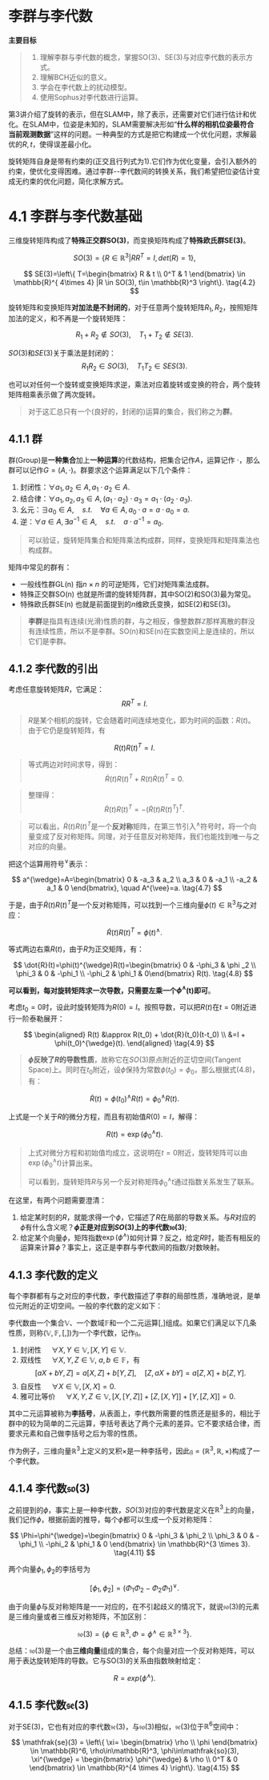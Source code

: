 # 李群与李代数

<B>主要目标</B>

> 1. 理解李群与李代数的概念，掌握SO(3)、SE(3)与对应李代数的表示方式。
> 2. 理解BCH近似的意义。
> 3. 学会在李代数上的扰动模型。
> 4. 使用Sophus对李代数进行运算。

第3讲介绍了旋转的表示，但在SLAM中，除了表示，还需要对它们进行估计和优化。在SLAM中，位姿是未知的，SLAM需要解决形如“<B>什么样的相机位姿最符合当前观测数据</B>”这样的问题。一种典型的方式是把它构建成一个优化问题，求解最优的$R,t$，使得误差最小化。

旋转矩阵自身是带有约束的(正交且行列式为1).它们作为优化变量，会引入额外的约束，使优化变得困难。通过李群--李代数间的转换关系，我们希望把位姿估计变成无约束的优化问题，简化求解方式。

# 4.1 李群与李代数基础

三维旋转矩阵构成了<B>特殊正交群SO(3)</B>，而变换矩阵构成了<B>特殊欧氏群SE(3)</B>。

$$
SO(3)=\{R\in \mathbb{R}^3 | RR^T=I, det(R) = 1 \}, \tag{4.1}
$$

$$
SE(3)=\left\{ T=\begin{bmatrix} R & t \\ 0^T & 1 \end{bmatrix} \in \mathbb{R}^{ 4\times 4} |R \in SO(3), t\in \mathbb{R}^3 \right\}. \tag{4.2}
$$

旋转矩阵和变换矩阵<B>对加法是不封闭的</B>，对于任意两个旋转矩阵$R_1,R_2$，按照矩阵加法的定义，和不再是一个旋转矩阵：

$$
R_1 + R_2 \notin SO(3), \quad T_1 + T_2 \notin SE(3). \tag{4.3}
$$

$SO(3)$和$SE(3)$关于乘法是封闭的：
$$
R_1 R_2 \in SO(3), \quad T_1 T_2 \in SES(3). \tag{4.4}
$$

也可以对任何一个旋转或变换矩阵求逆，乘法对应着旋转或变换的符合，两个旋转矩阵相乘表示做了两次旋转。

> 对于这汇总只有一个(良好的，封闭的)运算的集合，我们称之为<B>群</B>。

## 4.1.1 群

群(Group)是<B>一种集合</B>加上<B>一种运算</B>的代数结构，把集合记作$A$，运算记作$\ \cdot$，那么群可以记作$G=(A,\cdot)$。群要求这个运算满足以下几个条件：

1. 封闭性：$\forall a_1,a_2 \in A, a_1 \cdot a_2 \in A$.
2. 结合律：$\forall a_1, a_2, a_3 \in A, (a_1 \cdot a_2) \cdot a_3 = a_1 \cdot (a_2 \cdot a_3)$.
3. 幺元：$\exists a_0 \in A, \quad s.t. \quad \forall a \in A, a_0 \cdot a = a \cdot a_0 = a$.
4. 逆：$\forall a \in A, \exists a^{-1} \in A, \quad s.t. \quad a\cdot a^{-1} = a_0$.

> 可以验证，旋转矩阵集合和矩阵乘法构成群，同样，变换矩阵和矩阵乘法也构成群。

矩阵中常见的群有：

- 一般线性群GL(n) 指$n \times n$ 的可逆矩阵，它们对矩阵乘法成群。
- 特殊正交群SO(n) 也就是所谓的旋转矩阵群，其中SO(2)和SO(3)最为常见。
- 特殊欧氏群SE(n) 也就是前面提到的$n$维欧氏变换，如SE(2)和SE(3)。


> <b>李群</b>是指具有连续(光滑)性质的群，与之相反，像整数群$\mathbb{Z}$那样离散的群没有连续性质，所以不是李群。SO(n)和SE(n)在实数空间上是连续的，所以它们是李群。

## 4.1.2 李代数的引出

考虑任意旋转矩阵$R$，它满足：
$$
RR^T=I. \tag{4.5}
$$

> $R$是某个相机的旋转，它会随着时间连续地变化，即为时间的函数：$R(t)$。由于它仍是旋转矩阵，有

$$
R(t)R(t)^T = I.
$$

> 等式两边对时间求导，得到：
$$
\dot{R}(t)R(t)^T + R(t)\dot{R}(t)^T = 0.
$$

> 整理得：
$$
\dot{R}(t)R(t)^T = -\left ( \dot{R}(t)R(t)^T \right ) ^T. \tag{4.6}
$$

> 可以看出，$\dot{R}(t)R(t)^T$是一个<B>反对称</B>矩阵，在第三节引入$^\wedge$符号时，将一个向量变成了反对称矩阵。同理，对于任意反对称矩阵，我们也能找到唯一与之对应的向量。

把这个运算用符号$^\vee$表示：

$$
a^{\wedge}=A=\begin{bmatrix} 0 & -a_3 & a_2 \\ a_3 & 0 & -a_1 \\ -a_2 & a_1 & 0 \end{bmatrix}, \quad A^{\vee}=a. \tag{4.7}
$$

于是，由于$\dot{R}(t)R(t)^T$是一个反对称矩阵，可以找到一个三维向量$\phi(t) \in \mathbb{R}^3$与之对应：

$$
\dot{R}(t)R(t)^T=\phi(t)^{\wedge}.
$$

等式两边右乘$R(t)$，由于$R$为正交矩阵，有：

$$
\dot{R}(t)=\phi(t)^{\wedge}R(t)=\begin{bmatrix} 0 & -\phi_3 & \phi _2 \\ \phi_3 & 0 & -\phi_1 \\ -\phi_2 & \phi_1 & 0\end{bmatrix} R(t). \tag{4.8}
$$

<B>可以看到，每对旋转矩阵求一次导数，只需要左乘一个$\phi^{\wedge}$(t)即可</B>。

考虑$t_0=0$时，设此时旋转矩阵为$R(0)=I$。按照导数，可以把$R(t)$在$t=0$附近进行一阶泰勒展开：

$$
\begin{aligned}
R(t) &\approx R(t_0) + \dot{R}(t_0)(t-t_0) \\
&=I + \phi(t_0)^{\wedge}(t).
\end{aligned} \tag{4.9}
$$
> <B>$\phi$反映了$R$的导数性质</B>，故称它在$SO(3)$原点附近的正切空间(Tangent Space)上。同时在$t_0$附近，设$\phi$保持为常数$\phi(t_0)=\phi_0$，那么根据式(4.8)，有：

$$
\dot{R}(t)=\phi(t_0)^{\wedge}R(t)=\phi_0^{\wedge}R(t).
$$

上式是一个关于$R$的微分方程，而且有初始值$R(0)=I$，解得：

$$
R(t)=\exp(\phi_0^{\wedge}t). \tag{4.10}
$$

> 上式对微分方程和初始值均成立，这说明在$t=0$附近，旋转矩阵可以由$\exp({\phi_0^{\wedge}}t)$计算出来。
>
> 可以看到，旋转矩阵$R$与另一个反对称矩阵$\phi_0^{\wedge}t$通过指数关系发生了联系。

在这里，有两个问题需要澄清：

1. 给定某时刻的$R$，就能求得一个$\phi$，它描述了$R$在局部的导数关系。与$R$对应的$\phi$有什么含义呢？<B>$\phi$正是对应到$SO(3)$上的李代数$\mathfrak{so}(3)$</B>;
2. 给定某个向量$\phi$，矩阵指数$\exp{(\phi^{\wedge})}$如何计算？反之，给定$R$时，能否有相反的运算来计算$\phi$？事实上，这正是李群与李代数间的指数/对数映射。

## 4.1.3 李代数的定义

每个李群都有与之对应的李代数，李代数描述了李群的局部性质，准确地说，是单位元附近的正切空间。一般的李代数的定义如下：

李代数由一个集合$\mathbb{V}$、一个数域$\mathbb{F}$和一个二元运算$[,]$组成。如果它们满足以下几条性质，则称$(\mathbb{V}, \mathbb{F}, [,])$为一个李代数，记作$\mathfrak{g}$。

1. 封闭性 $\quad \forall X,Y \in \mathbb{V}, [X,Y]\in \mathbb{V}$.
2. 双线性 $\quad \forall X,Y,Z \in \mathbb{V}, \ a,b \in \mathbb{F}$，有
$$
[aX + bY, Z]=a[X,Z]+b[Y,Z], \quad [Z,aX+bY]=a[Z,X]+b[Z,Y].
$$
3. 自反性 $\quad \forall X \in \mathbb{V}, [X,X]=0$.
4. 雅可比等价 $\quad \forall X,Y,Z \in \mathbb{V}, [X,[Y,Z]] + [Z,[X,Y]] + [Y,[Z,X]] = 0$.

其中二元运算被称为<B>李括号</B>，从表面上，李代数所需要的性质还是挺多的，相比于群中的较为简单的二元运算，李括号表达了两个元素的差异。它不要求结合律，而要求元素和自己做李括号之后为零的性质。

作为例子，三维向量$\mathbb{R}^3$上定义的叉积$\times$是一种李括号，因此$\mathfrak{g}=(\mathbb{R}^3, \mathbb{R}, \times)$构成了一个李代数。

## 4.1.4 李代数$\mathfrak{so}(3)$

之前提到的$\phi$，事实上是一种李代数，$SO(3)$对应的李代数是定义在$\mathbb{R}^3$上的向量，我们记作$\phi$，根据前面的推导，每个$\phi$都可以生成一个反对称矩阵：

$$
\Phi=\phi^{\wedge}=\begin{bmatrix} 0 & -\phi_3 & \phi_2 \\ \phi_3 & 0 & -\phi_1 \\ -\phi_2 & \phi_1 & 0 \end{bmatrix} \in \mathbb{R}^{3 \times 3}. \tag{4.11}
$$

两个向量$\phi_1, \phi_2$的李括号为

$$
[\phi_1, \phi_2]=(\Phi_1 \Phi_2 - \Phi_2 \Phi_1)^{\vee}. \tag{4.12}
$$

由于向量$\phi$与反对称矩阵是一一对应的，在不引起歧义的情况下，就说$\mathfrak{so}(3)$的元素是三维向量或者三维反对称矩阵，不加区别：

$$
\mathfrak{so}(3) = \left\{ \phi \in \mathbb{R}^3, \Phi = \phi^{\wedge} \in \mathbb{R}^{3 \times 3} \right\}. \tag{4.13}
$$

总结：$\mathfrak{so}(3)$是一个由<B>三维向量</B>组成的集合，每个向量对应一个反对称矩阵，可以用于表达旋转矩阵的导数。它与SO(3)的关系由指数映射给定：

$$
R=exp(\phi^{\wedge}). \tag{4.14}
$$

## 4.1.5 李代数$\mathfrak{se}(3)$

对于SE(3)，它也有对应的李代数$\mathfrak{se}(3)$，与$\mathfrak{so}(3)$相似，$\mathfrak{se}(3)$位于$\mathbb{R}^6$空间中：

$$
\mathfrak{se}(3) = \left\{ \xi= \begin{bmatrix} \rho \\ \phi \end{bmatrix} \in \mathbb{R}^6, \rho\in\mathbb{R}^3, \phi\in\mathfrak{so}(3), \xi^{\wedge} = \begin{bmatrix} \phi^{\wedge} & \rho \\ 0^T & 0 \end{bmatrix} \in \mathbb{R}^{4 \times 4} \right\}. \tag{4.15}
$$


